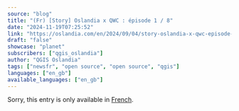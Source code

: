 ```yaml
---
source: "blog"
title: "(Fr) [Story] Oslandia x QWC : épisode 1 / 8"
date: "2024-11-19T07:25:52"
link: "https://oslandia.com/en/2024/09/04/story-oslandia-x-qwc-episode-1-8/"
draft: "false"
showcase: "planet"
subscribers: ["qgis_oslandia"]
author: "QGIS Oslandia"
tags: ["newsfr", "open source", "open source", "qgis"]
languages: ["en_gb"]
available_languages: ["en_gb"]
---
```


<p class="qtranxs-available-languages-message qtranxs-available-languages-message-en">Sorry, this entry is only available in <a class="qtranxs-available-language-link qtranxs-available-language-link-fr" href="http://oslandia.com/fr/tag/qgis-en/feed/atom/" title="Fr">French</a>.</p>
